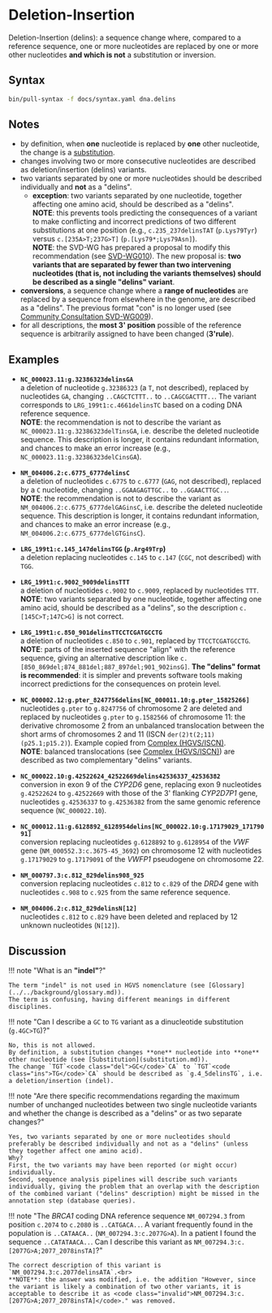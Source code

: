 # Deletion-Insertion

<!-- ## Definition -->

Deletion-Insertion (delins): a sequence change where, compared to a reference sequence, one or more nucleotides are replaced by one or more other nucleotides **and which is not** a substitution or inversion.

## Syntax

```sh exec="true"
bin/pull-syntax -f docs/syntax.yaml dna.delins
```

## Notes

- by definition, when **one** nucleotide is replaced by **one** other nucleotide, the change is a [substitution](substitution.md).
- changes involving two or more consecutive nucleotides are described as deletion/insertion (delins) variants.
- two variants separated by one or more nucleotides should be described individually and **not** as a "delins".
    - **exception**: two variants separated by one nucleotide, together affecting one amino acid, should be described as a "delins".<br>
    **NOTE**: this prevents tools predicting the consequences of a variant to make conflicting and incorrect predictions of two different substitutions at one position (e.g., `c.235_237delinsTAT` (`p.Lys79Tyr`) versus `c.[235A>T;237G>T]` (`p.[Lys79*;Lys79Asn]`).<br>
    **NOTE**: the SVD-WG has prepared a proposal to modify this recommendation (see [SVD-WG010](../../consultation/SVD-WG010.md)).
    The new proposal is: **two variants that are separated by fewer than two intervening nucleotides (that is, not including the variants themselves) should be described as a single "delins" variant**.
- **conversions**, a sequence change where a **range of nucleotides** are replaced by a sequence from elsewhere in the genome, are described as a "delins".
  The previous format "con" is no longer used (see [Community Consultation SVD-WG009](../../consultation/SVD-WG009.md)).
- for all descriptions, the **most 3' position** possible of the reference sequence is arbitrarily assigned to have been changed (**3'rule**).

## Examples

- **`NC_000023.11:g.32386323delinsGA`**<br>
  a deletion of nucleotide `g.32386323` (a `T`, not described), replaced by nucleotides `GA`, changing `..CAGC`<code class="del">T</code>`CTTT..` to `..CAGC`<code class="ins">GA</code>`CTTT..`.
  The variant corresponds to `LRG_199t1:c.4661delinsTC` based on a coding DNA reference sequence.<br>
  **NOTE**: the recommendation is not to describe the variant as <code class="invalid">NC_000023.11:g.32386323delTinsGA</code>, i.e. describe the deleted nucleotide sequence.
  This description is longer, it contains redundant information, and chances to make an error increase (e.g., <code class="invalid">NC_000023.11:g.32386323delCinsGA</code>).

- **`NM_004006.2:c.6775_6777delinsC`**<br>
  a deletion of nucleotides `c.6775` to `c.6777` (`GAG`, not described), replaced by a `C` nucleotide, changing `..GGAA`<code class="del">GAG</code>`TTGC..` to `..GGAA`<code class="ins">C</code>`TTGC..`.<br>
  **NOTE**: the recommendation is not to describe the variant as <code class="invalid">NM_004006.2:c.6775_6777delGAGinsC</code>, i.e. describe the deleted nucleotide sequence.
  This description is longer, it contains redundant information, and chances to make an error increase (e.g., <code class="invalid">NM_004006.2:c.6775_6777delGTGinsC</code>).

- **`LRG_199t1:c.145_147delinsTGG` (`p.Arg49Trp`)**<br>
  a deletion replacing nucleotides `c.145` to `c.147` (`CGC`, not described) with `TGG`.

- **`LRG_199t1:c.9002_9009delinsTTT`**<br>
  a deletion of nucleotides `c.9002` to `c.9009`, replaced by nucleotides `TTT`.<br>
  **NOTE**: two variants separated by one nucleotide, together affecting one amino acid, should be described as a "delins", so the description <code class="invalid">c.[145C>T;147C>G]</code> is not correct.

- **`LRG_199t1:c.850_901delinsTTCCTCGATGCCTG`**<br>
  a deletion of nucleotides `c.850` to `c.901`, replaced by `TTCCTCGATGCCTG`.<br>
  **NOTE**: parts of the inserted sequence "align" with the reference sequence, giving an alternative description like `c.[850_869del;874_881del;887_897del;901_902insG]`.
  **The "delins" format is recommended**: it is simpler and prevents software tools making incorrect predictions for the consequences on protein level.

- **`NC_000002.12:g.pter_8247756delins[NC_000011.10:g.pter_15825266]`**<br>
  nucleotides `g.pter` to `g.8247756` of chromosome 2 are deleted and replaced by nucleotides `g.pter` to `g.1582566` of chromosome 11: the derivative chromosome 2 from an unbalanced translocation between the short arms of chromosomes 2 and 11 (ISCN `der(2)t(2;11)(p25.1;p15.2)`).
  Example copied from [Complex (HGVS/ISCN)](complex.md).<br>
  **NOTE**: balanced translocations (see [Complex (HGVS/ISCN)](complex.md)) are described as two complementary "delins" variants.

- **`NC_000022.10:g.42522624_42522669delins42536337_42536382`**<br>
  conversion in exon 9 of the _CYP2D6_ gene, replacing exon 9 nucleotides `g.42522624` to `g.42522669` with those of the 3' flanking _CYP2D7P1_ gene, nucleotides `g.42536337` to `g.42536382` from the same genomic reference sequence (`NC_000022.10`).

- **`NC_000012.11:g.6128892_6128954delins[NC_000022.10:g.17179029_17179091]`**<br>
  conversion replacing nucleotides `g.6128892` to `g.6128954` of the _VWF_ gene (`NM_000552.3:c.3675-45_3692`) on chromosome 12 with nucleotides `g.17179029` to `g.17179091` of the _VWFP1_ pseudogene on chromosome 22.

- **`NM_000797.3:c.812_829delins908_925`**<br>
  conversion replacing nucleotides `c.812` to `c.829` of the _DRD4_ gene with nucleotides `c.908` to `c.925` from the same reference sequence.

- **`NM_004006.2:c.812_829delinsN[12]`**<br>
  nucleotides `c.812` to `c.829` have been deleted and replaced by 12 unknown nucleotides (`N[12]`).

## Discussion

!!! note "What is an **"indel"**?"

    The term "indel" is not used in HGVS nomenclature (see [Glossary](../../background/glossary.md)).
    The term is confusing, having different meanings in different disciplines.

!!! note "Can I describe a `GC` to `TG` variant as a dinucleotide substitution (<code class="invalid">g.4GC>TG</code>)?"

    No, this is not allowed.
    By definition, a substitution changes **one** nucleotide into **one** other nucleotide (see [Substitution](substitution.md)).
    The change `TGT`<code class="del">GC</code>`CA` to `TGT`<code class="ins">TG</code>`CA` should be described as `g.4_5delinsTG`, i.e. a deletion/insertion (indel).

!!! note "Are there specific recommendations regarding the maximum number of unchanged nucleotides between two single nucleotide variants and whether the change is described as a "delins" or as two separate changes?"

    Yes, two variants separated by one or more nucleotides should preferably be described individually and not as a "delins" (unless they together affect one amino acid).
    Why?
    First, the two variants may have been reported (or might occur) individually.
    Second, sequence analysis pipelines will describe such variants individually, giving the problem that an overlap with the description of the combined variant ("delins" description) might be missed in the annotation step (database queries).

!!! note "The _BRCA1_ coding DNA reference sequence `NM_007294.3` from position `c.2074` to `c.2080` is `..CAT`<code class="sub">G</code>`ACA..`. A variant frequently found in the population is `..CAT`<code class="sub">A</code>`ACA..` (`NM_007294.3:c.2077G>A`). In a patient I found the sequence `..CAT`<code class="sub">A</code><code class="ins">TA</code>`ACA..`. Can I describe this variant as <code class="invalid">NM_007294.3:c.[2077G>A;2077_2078insTA]</code>?"

    The correct description of this variant is `NM_007294.3:c.2077delinsATA`.<br>
    **NOTE**: the answer was modified, i.e. the addition "However, since the variant is likely a combination of two other variants, it is acceptable to describe it as <code class="invalid">NM_007294.3:c.[2077G>A;2077_2078insTA]</code>." was removed.
